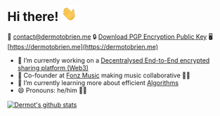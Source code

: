 # Hi there! <img src="/wave.gif" width="35px">

📧 [contact@dermotobrien.me](mailto:contact@dermotobrien.me)
🔒 [Download PGP Encryption Public Key](https://dermotobrien.me/emailpublickey.asc)
🖥️ [https://dermotobrien.me](https://dermotobrien.me)

- 🔭 I’m currently working on a [Decentralysed End-to-End encrypted sharing platform (Web3)](https://github.com/mangledbottles/SecureShare)
- 📲 Co-founder at [Fonz Music](https://fonzmusic.com) making music collaborative 🍻👥
- 🌱 I’m currently learning more about efficient [Algorithms](https://github.com/mangledbottles/Algorithms)
- 😄 Pronouns: he/him 🏳‍🌈

<a href="https://github.com/mangledbottles?tab=repositories">
  <img align="center" src="https://github-readme-stats.vercel.app/api?username=mangledbottles&show_icons=true&count_private=true" alt="Dermot's github stats" />
</a>

<!-- <a href="https://github.com/mangledbottles?tab=repositories">
  <img align="center" src="https://github-readme-stats.anuraghazra1.vercel.app/api/top-langs/?username=mangledbottles&layout=compact" />
</a> -->
